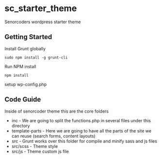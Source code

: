 # sc_starter_theme
Senorcoders wordpress starter theme

## Getting Started

Install Grunt globally 

```
sudo npm install -g grunt-cli
```

Run NPM install

```
npm install
```

setup wp-config.php


## Code Guide

Inside of senorcoder theme this are the core folders

* inc - We are going to split the functions.php in several files under this directory
* template-parts - Here we are going to have all the parts of the site we can reuse (search forms, content layouts)
* src - Grunt works over this folder for compile and minify sass and js files 
* src/scss - Theme style
* src/js - Theme custom js file